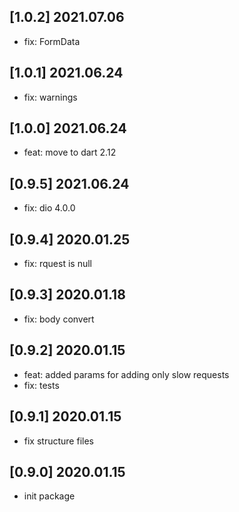 ## [1.0.2] 2021.07.06

- fix: FormData

## [1.0.1] 2021.06.24

- fix: warnings

## [1.0.0] 2021.06.24

- feat: move to dart 2.12

## [0.9.5] 2021.06.24

- fix: dio 4.0.0

## [0.9.4] 2020.01.25

- fix: rquest is null

## [0.9.3] 2020.01.18

- fix: body convert

## [0.9.2] 2020.01.15

- feat: added params for adding only slow requests
- fix: tests

## [0.9.1] 2020.01.15

- fix structure files

## [0.9.0] 2020.01.15

- init package
